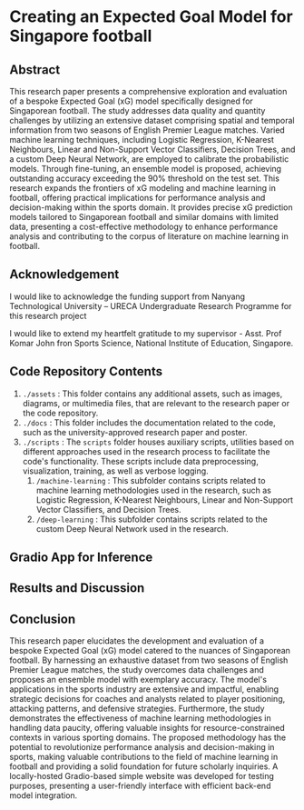 # Creating an Expected Goal Model for Singapore football

## Abstract

This research paper presents a comprehensive exploration and evaluation of a bespoke Expected Goal (xG) model specifically designed for Singaporean football. The study addresses data quality and quantity challenges by utilizing an extensive dataset comprising spatial and temporal information from two seasons of English Premier League matches. Varied machine learning techniques, including Logistic Regression, K-Nearest Neighbours, Linear and Non-Support Vector Classifiers, Decision Trees, and a custom Deep Neural Network, are employed to calibrate the probabilistic models. Through fine-tuning, an ensemble model is proposed, achieving outstanding accuracy exceeding the 90% threshold on the test set. This research expands the frontiers of xG modeling and machine learning in football, offering practical implications for performance analysis and decision-making within the sports domain. It provides precise xG prediction models tailored to Singaporean football and similar domains with limited data, presenting a cost-effective methodology to enhance performance analysis and contributing to the corpus of literature on machine learning in football.

## Acknowledgement

I would like to acknowledge the funding support from Nanyang Technological University – URECA Undergraduate Research Programme for this research project

I would like to extend my heartfelt gratitude to my supervisor - Asst. Prof Komar John fron Sports Science, National Institute of Education, Singapore.

## Code Repository Contents

1. `./assets` : This folder contains any additional assets, such as images, diagrams, or multimedia files, that are relevant to the research paper or the code repository.
2. `./docs` : This folder includes the documentation related to the code, such as the university-approved research paper and poster.
3. `./scripts` : The `scripts` folder houses auxiliary scripts, utilities based on different approaches used in the research process to facilitate the code's functionality. These scripts include data preprocessing, visualization, training, as well as verbose logging.
   1. `/machine-learning` : This subfolder contains scripts related to machine learning methodologies used in the research, such as Logistic Regression, K-Nearest Neighbours, Linear and Non-Support Vector Classifiers, and Decision Trees.
   2. `/deep-learning` : This subfolder contains scripts related to the custom Deep Neural Network used in the research.

## Gradio App for Inference


## Results and Discussion


## Conclusion

This research paper elucidates the development and evaluation of a bespoke Expected Goal (xG) model catered to the nuances of Singaporean football. By harnessing an exhaustive dataset from two seasons of English Premier League matches, the study overcomes data challenges and proposes an ensemble model with exemplary accuracy. The model's applications in the sports industry are extensive and impactful, enabling strategic decisions for coaches and analysts related to player positioning, attacking patterns, and defensive strategies. Furthermore, the study demonstrates the effectiveness of machine learning methodologies in handling data paucity, offering valuable insights for resource-constrained contexts in various sporting domains. The proposed methodology has the potential to revolutionize performance analysis and decision-making in sports, making valuable contributions to the field of machine learning in football and providing a solid foundation for future scholarly inquiries. A locally-hosted Gradio-based simple website was developed for testing purposes, presenting a user-friendly interface with efficient back-end model integration.
